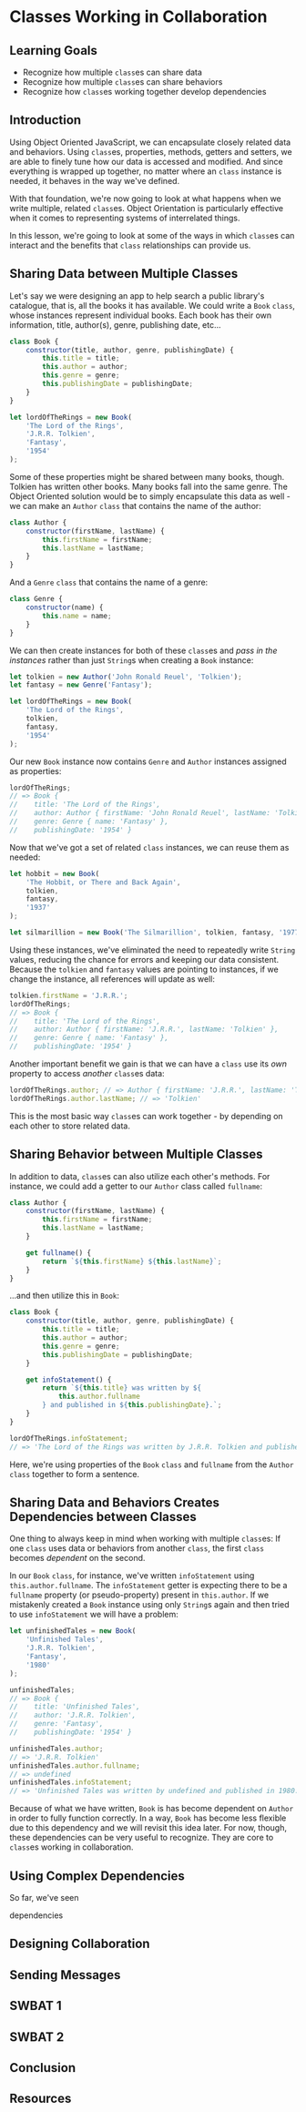 # Classes Working in Collaboration

## Learning Goals

- Recognize how multiple `class`es can share data
- Recognize how multiple `class`es can share behaviors
- Recognize how `class`es working together develop dependencies

## Introduction

Using Object Oriented JavaScript, we can encapsulate closely related data and
behaviors. Using `class`es, properties, methods, getters and setters, we are
able to finely tune how our data is accessed and modified. And since everything
is wrapped up together, no matter where an `class` instance is needed, it
behaves in the way we've defined.

With that foundation, we're now going to look at what happens when we write
multiple, related `class`es. Object Orientation is particularly effective
when it comes to representing systems of interrelated things.

In this lesson, we're going to look at some of the ways in which
`class`es can interact and the benefits that `class` relationships can
provide us.

## Sharing Data between Multiple Classes

Let's say we were designing an app to help search a public library's catalogue,
that is, all the books it has available. We could write a `Book` `class`, whose
instances represent individual books. Each book has their own information,
title, author(s), genre, publishing date, etc...

```js
class Book {
	constructor(title, author, genre, publishingDate) {
		this.title = title;
		this.author = author;
		this.genre = genre;
		this.publishingDate = publishingDate;
	}
}

let lordOfTheRings = new Book(
	'The Lord of the Rings',
	'J.R.R. Tolkien',
	'Fantasy',
	'1954'
);
```

Some of these properties might be shared between many books, though. Tolkien has
written other books. Many books fall into the same genre. The Object Oriented
solution would be to simply encapsulate this data as well - we can make an
`Author` `class` that contains the name of the author:

```js
class Author {
	constructor(firstName, lastName) {
		this.firstName = firstName;
		this.lastName = lastName;
	}
}
```

And a `Genre` `class` that contains the name of a genre:

```js
class Genre {
	constructor(name) {
		this.name = name;
	}
}
```

We can then create instances for both of these `class`es and _pass in the
instances_ rather than just `String`s when creating a `Book` instance:

```js
let tolkien = new Author('John Ronald Reuel', 'Tolkien');
let fantasy = new Genre('Fantasy');

let lordOfTheRings = new Book(
	'The Lord of the Rings',
	tolkien,
	fantasy,
	'1954'
);
```

Our new `Book` instance now contains `Genre` and `Author` instances assigned as
properties:

```js
lordOfTheRings;
// => Book {
//    title: 'The Lord of the Rings',
//    author: Author { firstName: 'John Ronald Reuel', lastName: 'Tolkien' },
//    genre: Genre { name: 'Fantasy' },
//    publishingDate: '1954' }
```

Now that we've got a set of related `class` instances, we can reuse them as
needed:

```js
let hobbit = new Book(
	'The Hobbit, or There and Back Again',
	tolkien,
	fantasy,
	'1937'
);
```

```js
let silmarillion = new Book('The Silmarillion', tolkien, fantasy, '1977');
```

Using these instances, we've eliminated the need to repeatedly write `String`
values, reducing the chance for errors and keeping our data consistent. Because
the `tolkien` and `fantasy` values are pointing to instances, if we change
the instance, all references will update as well:

```js
tolkien.firstName = 'J.R.R.';
lordOfTheRings;
// => Book {
//    title: 'The Lord of the Rings',
//    author: Author { firstName: 'J.R.R.', lastName: 'Tolkien' },
//    genre: Genre { name: 'Fantasy' },
//    publishingDate: '1954' }
```

Another important benefit we gain is that we can have a `class` use its _own_
property to access _another_ `class`es data:

```js
lordOfTheRings.author; // => Author { firstName: 'J.R.R.', lastName: 'Tolkien' }
lordOfTheRings.author.lastName; // => 'Tolkien'
```

This is the most basic way `class`es can work together - by depending on each other
to store related data.

## Sharing Behavior between Multiple Classes

In addition to data, `class`es can also utilize each other's methods. For
instance, we could add a getter to our `Author` class called `fullname`:

```js
class Author {
	constructor(firstName, lastName) {
		this.firstName = firstName;
		this.lastName = lastName;
	}

	get fullname() {
		return `${this.firstName} ${this.lastName}`;
	}
}
```

...and then utilize this in `Book`:

```js
class Book {
	constructor(title, author, genre, publishingDate) {
		this.title = title;
		this.author = author;
		this.genre = genre;
		this.publishingDate = publishingDate;
	}

	get infoStatement() {
		return `${this.title} was written by ${
			this.author.fullname
		} and published in ${this.publishingDate}.`;
	}
}

lordOfTheRings.infoStatement;
// => 'The Lord of the Rings was written by J.R.R. Tolkien and published in 1954.'
```

Here, we're using properties of the `Book` `class` and `fullname` from the
`Author` `class` together to form a sentence.

## Sharing Data and Behaviors Creates Dependencies between Classes

One thing to always keep in mind when working with multiple `class`es:
If one `class` uses data or behaviors from another `class`, the first `class`
becomes _dependent_ on the second.

In our `Book` `class`, for instance, we've written `infoStatement` using
`this.author.fullname`. The `infoStatement` getter is expecting there to be a
`fullname` property (or pseudo-property) present in `this.author`. If we
mistakenly created a `Book` instance using only `String`s again and then tried
to use `infoStatement` we will have a problem:

```js
let unfinishedTales = new Book(
	'Unfinished Tales',
	'J.R.R. Tolkien',
	'Fantasy',
	'1980'
);

unfinishedTales;
// => Book {
//    title: 'Unfinished Tales',
//    author: 'J.R.R. Tolkien',
//    genre: 'Fantasy',
//    publishingDate: '1954' }

unfinishedTales.author;
// => 'J.R.R. Tolkien'
unfinishedTales.author.fullname;
// => undefined
unfinishedTales.infoStatement;
// => 'Unfinished Tales was written by undefined and published in 1980.'
```

Because of what we have written, `Book` is has become dependent on `Author` in
order to fully function correctly. In a way, `Book` has become less flexible
due to this dependency and we will revisit this idea later. For now, though,
these dependencies can be very useful to recognize. They are core to `class`es
working in collaboration.

## Using Complex Dependencies

So far, we've seen

dependencies

## Designing Collaboration

## Sending Messages

## SWBAT 1

## SWBAT 2

## Conclusion

## Resources
